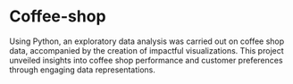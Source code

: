 # Coffee-shop
Using Python, an exploratory data analysis was carried out on coffee shop data, accompanied by the creation of impactful visualizations. This project unveiled insights into coffee shop performance and customer preferences through engaging data representations.
